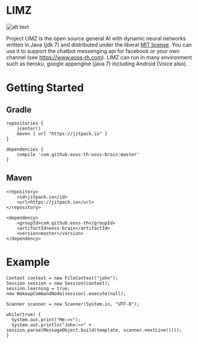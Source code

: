 # LIMZ

![alt text](https://lh3.googleusercontent.com/WXb1GJKCf3CIFO9cGE7BKPtCgneFKLoOnJCnQWwfZimo05DmKtTnH_A6CbXQNqoIxQ=w300)

Project LIMZ is the open source general AI with dynamic neural networks written in Java (jdk 7) and distributed under the liberal [MIT license](LICENSE). 
You can use it to support the chatbot messenging api for facebook or your own channel (see https://www.eoss-th.com).
LIMZ can run in many environment such as heroku, google appengine (java 7) including Android (Voice also). 

# Getting Started

## Gradle
```
repositories {
    jcenter()
    maven { url "https://jitpack.io" }
}

dependencies {
    compile 'com.github.eoss-th:eoss-brain:master'
}
```
## Maven
```
<repository>
    <id>jitpack.io</id>
    <url>https://jitpack.io</url>
</repository>

<dependency>
    <groupId>com.github.eoss-th</groupId>
    <artifactId>eoss-brain</artifactId>
    <version>master</version>
</dependency>
```
# Example


```
Context context = new FileContext("john");
Session session = new Session(context);
session.learning = true;
new WakeupCommandNode(session).execute(null);

Scanner scanner = new Scanner(System.in, "UTF-8");

while(true) {
  System.out.print("Me:>>");
  System.out.println("John:>>" + session.parse(MessageObject.build(template, scanner.nextLine())));
}
```
